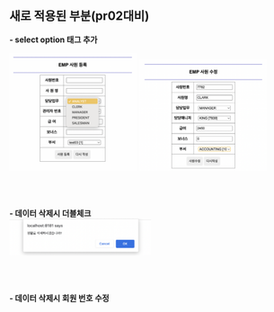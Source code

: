 ## 새로 적용된 부분(pr02대비)

<b>- select option 태그 추가</b>
<div>
<img src="https://github.com/hyeah0/SmartWeb_Contents_WebApplication_developer_class/blob/main/5_web/05_jsp_databaseConnect/img/03/insert.png" width="45%">
<img src="https://github.com/hyeah0/SmartWeb_Contents_WebApplication_developer_class/blob/main/5_web/05_jsp_databaseConnect/img/03/update.png" width="45%">
</div>

<br><br>

<b>- 데이터 삭제시 더블체크</b><br>
<img src="https://github.com/hyeah0/SmartWeb_Contents_WebApplication_developer_class/blob/main/5_web/05_jsp_databaseConnect/img/03/delete.png" width="50%">

<br><br>

<b>- 데이터 삭제시 회원 번호 수정</b><br>
